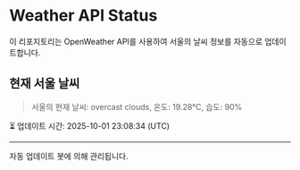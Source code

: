 
# Weather API Status

이 리포지토리는 OpenWeather API를 사용하여 서울의 날씨 정보를 자동으로 업데이트합니다.

## 현재 서울 날씨
> 서울의 현재 날씨: overcast clouds, 온도: 19.28°C, 습도: 90%

⏳ 업데이트 시간: 2025-10-01 23:08:34 (UTC)

---
자동 업데이트 봇에 의해 관리됩니다.
